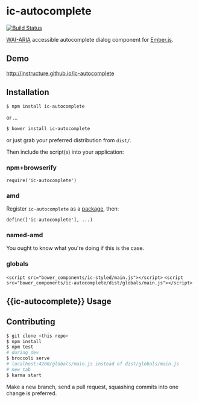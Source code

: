 ic-autocomplete
===============

[![Build Status](https://travis-ci.org/instructure/ic-autocomplete.png?branch=master)](https://travis-ci.org/instructure/ic-autocomplete)

[WAI-ARIA][wai-aria] accessible autocomplete dialog component for [Ember.js][ember].

Demo
----

http://instructure.github.io/ic-autocomplete

Installation
------------

```sh
$ npm install ic-autocomplete
```

or ...

```sh
$ bower install ic-autocomplete
```

or just grab your preferred distribution from `dist/`.

Then include the script(s) into your application:

### npm+browserify

`require('ic-autocomplete')`

### amd

Register `ic-autocomplete` as a [package][rjspackage], then:

`define(['ic-autocomplete'], ...)`

### named-amd

You ought to know what you're doing if this is the case.

### globals

`<script src="bower_components/ic-styled/main.js"></script>`
`<script src="bower_components/ic-autocomplete/dist/globals/main.js"></script>`

{{ic-autocomplete}} Usage
------------------

Contributing
------------

```sh
$ git clone <this repo>
$ npm install
$ npm test
# during dev
$ broccoli serve
# localhost:4200/globals/main.js instead of dist/globals/main.js
# new tab
$ karma start
```

Make a new branch, send a pull request, squashing commits into one
change is preferred.

  [rjspackage]:http://requirejs.org/docs/api.html#packages
  [ember]:http://emberjs.com
  [wai-aria]:http://www.w3.org/TR/wai-aria/roles#combobox

